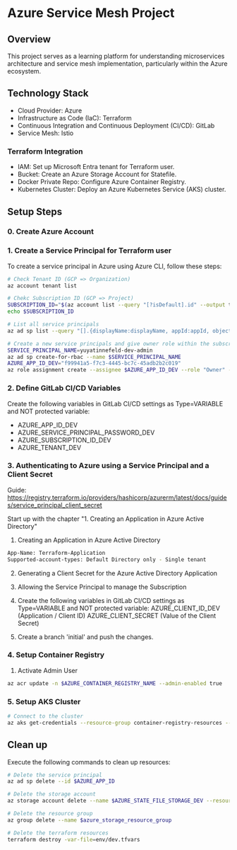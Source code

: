 # Azure Service Mesh Project

## Overview 
This project serves as a learning platform for understanding microservices architecture and service mesh implementation, particularly within the Azure ecosystem.

## Technology Stack
- Cloud Provider: Azure
- Infrastructure as Code (IaC): Terraform
- Continuous Integration and Continuous Deployment (CI/CD): GitLab
- Service Mesh: Istio

### Terraform Integration
- IAM: Set up Microsoft Entra tenant for Terraform user.
- Bucket: Create an Azure Storage Account for Statefile.
- Docker Private Repo: Configure Azure Container Registry.
- Kubernetes Cluster: Deploy an Azure Kubernetes Service (AKS) cluster.

## Setup Steps

### 0. Create Azure Account

### 1. Create a Service Principal for Terraform user

To create a service principal in Azure using Azure CLI, follow these steps:
```bash
# Check Tenant ID (GCP => Organization)
az account tenant list

# Chekc Subscription ID (GCP => Project)
SUBSCRIPTION_ID="$(az account list --query "[?isDefault].id" --output tsv)"
echo $SUBSCRIPTION_ID

# List all service principals
az ad sp list --query "[].{displayName:displayName, appId:appId, objectId:objectId}"

# Create a new service principals and give owner role within the subscription
SERVICE_PRINCIPAL_NAME=yuyatinnefeld-dev-admin
az ad sp create-for-rbac --name $SERVICE_PRINCIPAL_NAME
AZURE_APP_ID_DEV="f99941a5-f7c3-4445-bc7c-45adb2b2c019"
az role assignment create --assignee $AZURE_APP_ID_DEV --role "Owner" --scope /subscriptions/$SUBSCRIPTION_ID
```

### 2. Define GitLab CI/CD Variables
Create the following variables in GitLab CI/CD settings as Type=VARIABLE and NOT protected variable:
- AZURE_APP_ID_DEV
- AZURE_SERVICE_PRINCIPAL_PASSWORD_DEV
- AZURE_SUBSCRIPTION_ID_DEV
- AZURE_TENANT_DEV

### 3. Authenticating to Azure using a Service Principal and a Client Secret 

Guide: https://registry.terraform.io/providers/hashicorp/azurerm/latest/docs/guides/service_principal_client_secret

Start up with the chapter "1. Creating an Application in Azure Active Directory"

1. Creating an Application in Azure Active Directory
```bash
App-Name: Terraform-Application
Supported-account-types: Default Directory only - Single tenant
```
2. Generating a Client Secret for the Azure Active Directory Application

3. Allowing the Service Principal to manage the Subscription

4. Create the following variables in GitLab CI/CD settings as Type=VARIABLE and NOT protected variable:
AZURE_CLIENT_ID_DEV (Application / Client ID)
AZURE_CLIENT_SECRET (Value of the Client Secret)

5. Create a branch 'initial' and push the changes.


### 4. Setup Container Registry
1. Activate Admin User

```bash
az acr update -n $AZURE_CONTAINER_REGISTRY_NAME --admin-enabled true
```

### 5. Setup AKS Cluster
```bash
# Connect to the cluster
az aks get-credentials --resource-group container-registry-resources --name myAKSCluster
```

## Clean up
Execute the following commands to clean up resources:

```bash
# Delete the service principal
az ad sp delete --id $AZURE_APP_ID

# Delete the storage account
az storage account delete --name $AZURE_STATE_FILE_STORAGE_DEV --resource-group $azure_storage_resource_group_DEV

# Delete the resource group
az group delete --name $azure_storage_resource_group

# Delete the terraform resources
terraform destroy -var-file=env/dev.tfvars
```

